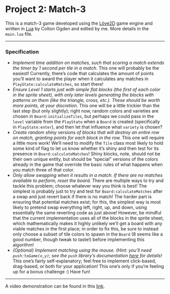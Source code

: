 # Project 2: Match-3

This is a match-3 game developed using the [Löve2D](https://love2d.org/) game engine and written in [Lua](https://www.lua.org/) by Colton Ogden and edited by me. More details in the ```main.lua``` file.

---

### Specification

*   _Implement time addition on matches, such that scoring a match extends the timer by 1 second per tile in a match._ This one will probably be the easiest! Currently, there’s code that calculates the amount of points you’ll want to award the player when it calculates any matches in `PlayState:calculateMatches`, so start there!
*   _Ensure Level 1 starts just with simple flat blocks (the first of each color in the sprite sheet), with only later levels generating the blocks with patterns on them (like the triangle, cross, etc.). These should be worth more points, at your discretion._ This one will be a little trickier than the last step (but only slightly); right now, random colors and varieties are chosen in `Board:initializeTiles`, but perhaps we could pass in the `level` variable from the `PlayState` when a `Board` is created (specifically in `PlayState:enter`), and then let that influence what `variety` is chosen?
*   _Create random shiny versions of blocks that will destroy an entire row on match, granting points for each block in the row._ This one will require a little more work! We’ll need to modify the `Tile` class most likely to hold some kind of flag to let us know whether it’s shiny and then test for its presence in `Board:calculateMatches`! Shiny blocks, note, should not be their own unique entity, but should be “special” versions of the colors already in the game that override the basic rules of what happens when you match three of that color.
*   _Only allow swapping when it results in a match. If there are no matches available to perform, reset the board._ There are multiple ways to try and tackle this problem; choose whatever way you think is best! The simplest is probably just to try and test for `Board:calculateMatches` after a swap and just revert back if there is no match! The harder part is ensuring that potential matches exist; for this, the simplest way is most likely to pretend swap everything left, right, up, and down, using essentially the same reverting code as just above! However, be mindful that the current implementation uses all of the blocks in the sprite sheet, which mathematically makes it highly unlikely we’ll get a board with any viable matches in the first place; in order to fix this, be sure to instead only choose a subset of tile colors to spawn in the `Board` (8 seems like a good number, though tweak to taste!) before implementing this algorithm!
*   _(_Optional_) Implement matching using the mouse. (Hint: you’ll need `push:toGame(x,y)`; see the `push` library’s documentation [here](https://github.com/Ulydev/push) for details!_ This one’s fairly self-explanatory; feel free to implement click-based, drag-based, or both for your application! This one’s only if you’re feeling up for a bonus challenge :) Have fun!


---

A video demonstration can be found in this [link](https://youtu.be/uSksmIuyjXI).
